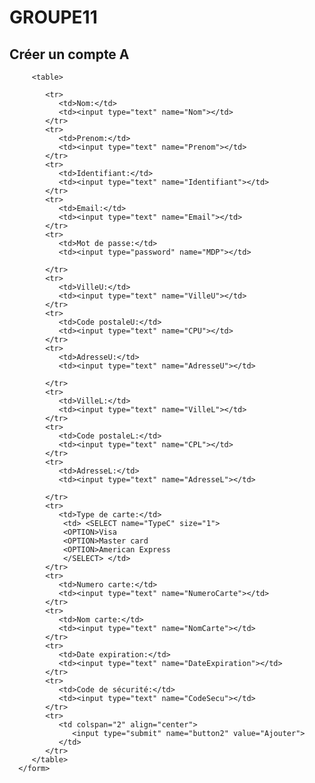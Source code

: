 # GROUPE11
<!DOCTYPE html>
<html>
   <head>
      <title>Créer un compte A</title>
      <meta charset="utf-8">
   </head>
   <body>
      <h2>Créer un compte A</h2>
      <form action="DataBaseA.php" method="post">

         <table>
            
            <tr>
               <td>Nom:</td>
               <td><input type="text" name="Nom"></td>
            </tr>
            <tr>
               <td>Prenom:</td>
               <td><input type="text" name="Prenom"></td>
            </tr>
            <tr>
               <td>Identifiant:</td>
               <td><input type="text" name="Identifiant"></td>
            </tr>
            <tr>
               <td>Email:</td>
               <td><input type="text" name="Email"></td>
            </tr>
            <tr>
               <td>Mot de passe:</td>
               <td><input type="password" name="MDP"></td>
               
            </tr>
            <tr>
               <td>VilleU:</td>
               <td><input type="text" name="VilleU"></td>
            </tr>
            <tr>
               <td>Code postaleU:</td>
               <td><input type="text" name="CPU"></td>
            </tr>
            <tr>
               <td>AdresseU:</td>
               <td><input type="text" name="AdresseU"></td>
           
            </tr>
            <tr>
               <td>VilleL:</td>
               <td><input type="text" name="VilleL"></td>
            </tr>
            <tr>
               <td>Code postaleL:</td>
               <td><input type="text" name="CPL"></td>
            </tr>
            <tr>
               <td>AdresseL:</td>
               <td><input type="text" name="AdresseL"></td>
           
            </tr>
            <tr>
               <td>Type de carte:</td>
				<td> <SELECT name="TypeC" size="1">
				<OPTION>Visa
				<OPTION>Master card
				<OPTION>American Express
				</SELECT> </td>
            </tr>
            <tr>
               <td>Numero carte:</td>
               <td><input type="text" name="NumeroCarte"></td>
            </tr>
            <tr>
               <td>Nom carte:</td>
               <td><input type="text" name="NomCarte"></td>
            </tr>
            <tr>
               <td>Date expiration:</td>
               <td><input type="text" name="DateExpiration"></td>
            </tr>
            <tr>
               <td>Code de sécurité:</td>
               <td><input type="text" name="CodeSecu"></td>
            </tr>
            <tr>
               <td colspan="2" align="center">
                  <input type="submit" name="button2" value="Ajouter">
               </td>
            </tr>
         </table>
      </form>
   </body>
</html>
